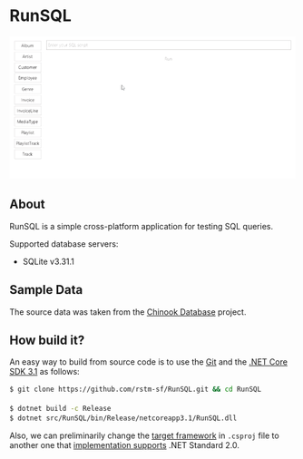 # RunSQL

<img src="./assets/demo.gif" width="800">

## About

RunSQL is a simple cross-platform application for testing SQL queries.

Supported database servers:

- SQLite v3.31.1

## Sample Data

The source data was taken from the [Chinook Database](https://github.com/lerocha/chinook-database) project.

## How build it?

An easy way to build from source code is to use the [Git](https://git-scm.com/downloads) and the [.NET Core SDK 3.1](https://dotnet.microsoft.com/download/dotnet-core/3.1) as follows:

```sh
$ git clone https://github.com/rstm-sf/RunSQL.git && cd RunSQL

$ dotnet build -c Release
$ dotnet src/RunSQL/bin/Release/netcoreapp3.1/RunSQL.dll
```

Also, we can preliminarily change the [target framework](https://docs.microsoft.com/en-us/dotnet/standard/frameworks) in `.csproj` file to another one that [implementation supports](https://docs.microsoft.com/en-us/dotnet/standard/net-standard#net-implementation-support) .NET Standard 2.0.